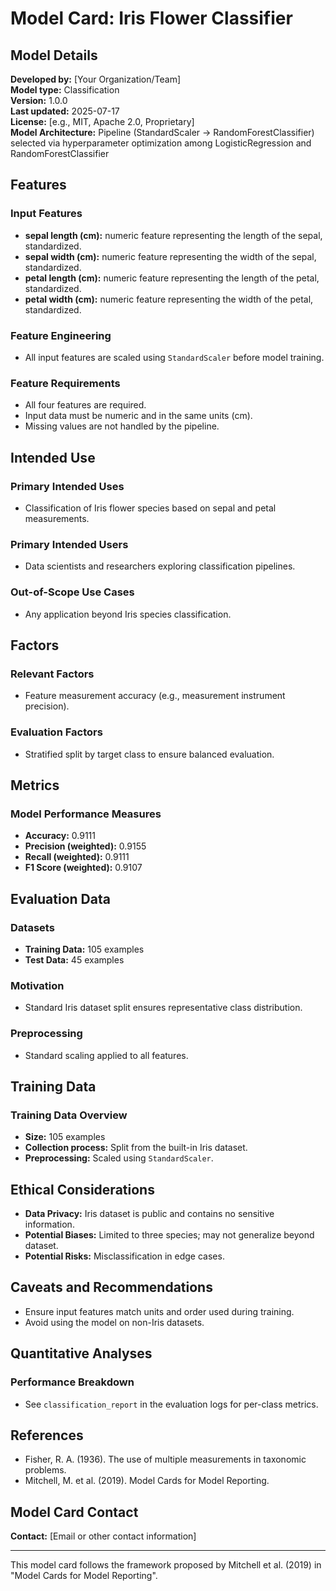 # Model Card: Iris Flower Classifier

## Model Details

**Developed by:** [Your Organization/Team]  
**Model type:** Classification  
**Version:** 1.0.0  
**Last updated:** 2025-07-17  
**License:** [e.g., MIT, Apache 2.0, Proprietary]  
**Model Architecture:** Pipeline (StandardScaler → RandomForestClassifier) selected via hyperparameter optimization among LogisticRegression and RandomForestClassifier

## Features

### Input Features
- **sepal length (cm):** numeric feature representing the length of the sepal, standardized.  
- **sepal width (cm):** numeric feature representing the width of the sepal, standardized.  
- **petal length (cm):** numeric feature representing the length of the petal, standardized.  
- **petal width (cm):** numeric feature representing the width of the petal, standardized.

### Feature Engineering
- All input features are scaled using `StandardScaler` before model training.

### Feature Requirements
- All four features are required.  
- Input data must be numeric and in the same units (cm).  
- Missing values are not handled by the pipeline.

## Intended Use

### Primary Intended Uses
- Classification of Iris flower species based on sepal and petal measurements.

### Primary Intended Users
- Data scientists and researchers exploring classification pipelines.

### Out-of-Scope Use Cases
- Any application beyond Iris species classification.

## Factors

### Relevant Factors
- Feature measurement accuracy (e.g., measurement instrument precision).

### Evaluation Factors
- Stratified split by target class to ensure balanced evaluation.

## Metrics

### Model Performance Measures
- **Accuracy:** 0.9111  
- **Precision (weighted):** 0.9155  
- **Recall (weighted):** 0.9111  
- **F1 Score (weighted):** 0.9107 

## Evaluation Data

### Datasets
- **Training Data:** 105 examples  
- **Test Data:** 45 examples

### Motivation
- Standard Iris dataset split ensures representative class distribution.

### Preprocessing
- Standard scaling applied to all features.

## Training Data

### Training Data Overview
- **Size:** 105 examples  
- **Collection process:** Split from the built-in Iris dataset.  
- **Preprocessing:** Scaled using `StandardScaler`.

## Ethical Considerations

- **Data Privacy:** Iris dataset is public and contains no sensitive information.  
- **Potential Biases:** Limited to three species; may not generalize beyond dataset.  
- **Potential Risks:** Misclassification in edge cases.

## Caveats and Recommendations

- Ensure input features match units and order used during training.  
- Avoid using the model on non-Iris datasets.

## Quantitative Analyses

### Performance Breakdown
- See `classification_report` in the evaluation logs for per-class metrics.

## References

- Fisher, R. A. (1936). The use of multiple measurements in taxonomic problems.  
- Mitchell, M. et al. (2019). Model Cards for Model Reporting.

## Model Card Contact

**Contact:** [Email or other contact information]

---

This model card follows the framework proposed by Mitchell et al. (2019) in "Model Cards for Model Reporting".
